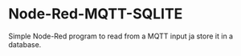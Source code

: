 # Node-Red-MQTT-SQLITE
Simple Node-Red program to read from a MQTT input ja store it in a database.
